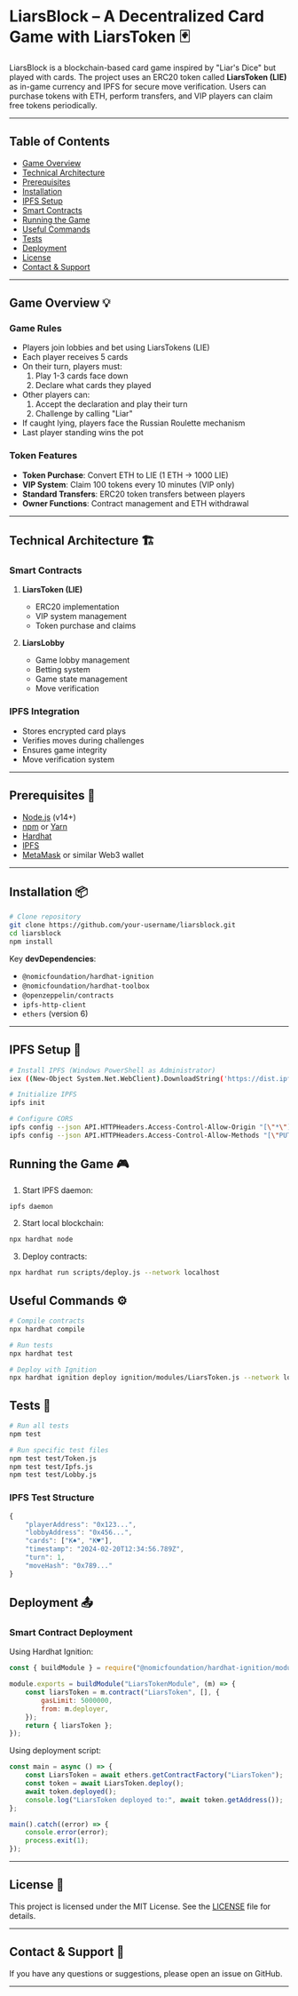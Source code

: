 # LiarsBlock – A Decentralized Card Game with LiarsToken 🃏

LiarsBlock is a blockchain-based card game inspired by "Liar's Dice" but played with cards. The project uses an ERC20 token called **LiarsToken (LIE)** as in-game currency and IPFS for secure move verification. Users can purchase tokens with ETH, perform transfers, and VIP players can claim free tokens periodically.

---

## Table of Contents

- [Game Overview](#game-overview)
- [Technical Architecture](#technical-architecture)
- [Prerequisites](#prerequisites)
- [Installation](#installation)
- [IPFS Setup](#ipfs-setup)
- [Smart Contracts](#smart-contracts)
- [Running the Game](#running-the-game)
- [Useful Commands](#useful-commands)
- [Tests](#tests)
- [Deployment](#deployment)
- [License](#license)
- [Contact & Support](#contact--support)

---

## Game Overview 💡

### Game Rules
- Players join lobbies and bet using LiarsTokens (LIE)
- Each player receives 5 cards
- On their turn, players must:
  1. Play 1-3 cards face down
  2. Declare what cards they played
- Other players can:
  1. Accept the declaration and play their turn
  2. Challenge by calling "Liar"
- If caught lying, players face the Russian Roulette mechanism
- Last player standing wins the pot

### Token Features
- **Token Purchase**: Convert ETH to LIE (1 ETH → 1000 LIE)
- **VIP System**: Claim 100 tokens every 10 minutes (VIP only)
- **Standard Transfers**: ERC20 token transfers between players
- **Owner Functions**: Contract management and ETH withdrawal

---

## Technical Architecture 🏗️

### Smart Contracts
1. **LiarsToken (LIE)**
   - ERC20 implementation
   - VIP system management
   - Token purchase and claims

2. **LiarsLobby**
   - Game lobby management
   - Betting system
   - Game state management
   - Move verification

### IPFS Integration
- Stores encrypted card plays
- Verifies moves during challenges
- Ensures game integrity
- Move verification system

---

## Prerequisites 🔧

- [Node.js](https://nodejs.org) (v14+)
- [npm](https://www.npmjs.com/) or [Yarn](https://yarnpkg.com/)
- [Hardhat](https://hardhat.org)
- [IPFS](https://ipfs.tech/#install)
- [MetaMask](https://metamask.io/) or similar Web3 wallet

---

## Installation 📦

```bash
# Clone repository
git clone https://github.com/your-username/liarsblock.git
cd liarsblock
npm install
```

Key **devDependencies**:
- `@nomicfoundation/hardhat-ignition`
- `@nomicfoundation/hardhat-toolbox`
- `@openzeppelin/contracts`
- `ipfs-http-client`
- `ethers` (version 6)

---

## IPFS Setup 🔗

```bash
# Install IPFS (Windows PowerShell as Administrator)
iex ((New-Object System.Net.WebClient).DownloadString('https://dist.ipfs.tech/go-ipfs/v0.12.0/install.ps1'))

# Initialize IPFS
ipfs init

# Configure CORS
ipfs config --json API.HTTPHeaders.Access-Control-Allow-Origin "[\"*\"]"
ipfs config --json API.HTTPHeaders.Access-Control-Allow-Methods "[\"PUT\",\"GET\",\"POST\"]"
```

## Running the Game 🎮

1. Start IPFS daemon:
```bash
ipfs daemon
```

2. Start local blockchain:
```bash
npx hardhat node
```

3. Deploy contracts:
```bash
npx hardhat run scripts/deploy.js --network localhost
```

## Useful Commands ⚙️

```bash
# Compile contracts
npx hardhat compile

# Run tests
npx hardhat test

# Deploy with Ignition
npx hardhat ignition deploy ignition/modules/LiarsToken.js --network localhost
```

## Tests 🧪

```bash
# Run all tests
npm test

# Run specific test files
npm test test/Token.js
npm test test/Ipfs.js
npm test test/Lobby.js
```

### IPFS Test Structure
```javascript
{
    "playerAddress": "0x123...",
    "lobbyAddress": "0x456...",
    "cards": ["K♠", "K♥"],
    "timestamp": "2024-02-20T12:34:56.789Z",
    "turn": 1,
    "moveHash": "0x789..."
}
```

## Deployment 📤

### Smart Contract Deployment

Using Hardhat Ignition:
```javascript
const { buildModule } = require("@nomicfoundation/hardhat-ignition/modules");

module.exports = buildModule("LiarsTokenModule", (m) => {
    const liarsToken = m.contract("LiarsToken", [], {
        gasLimit: 5000000,
        from: m.deployer,
    });
    return { liarsToken };
});
```

Using deployment script:
```javascript
const main = async () => {
    const LiarsToken = await ethers.getContractFactory("LiarsToken");
    const token = await LiarsToken.deploy();
    await token.deployed();
    console.log("LiarsToken deployed to:", await token.getAddress());
};

main().catch((error) => {
    console.error(error);
    process.exit(1);
});
```

---

## License 📄

This project is licensed under the MIT License. See the [LICENSE](./LICENSE) file for details.

---

## Contact & Support 🤝

If you have any questions or suggestions, please open an issue on GitHub.

---